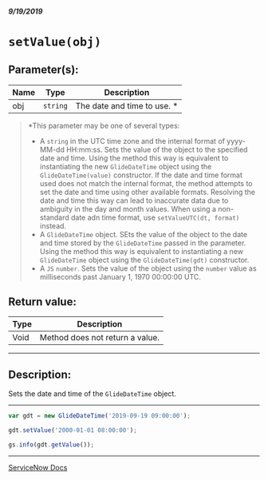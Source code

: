 ##### 9/19/2019
# `setValue(obj)`

## Parameter(s):
| Name | Type | Description |
|---|---|---|
| obj | `string` | The date and time to use. * |

  > *This parameter may be one of several types:  
  > * A `string` in the UTC time zone and the internal format of yyyy-MM-dd HH:mm:ss.  Sets the value of the object to the specified date and time.  Using the method this way is equivalent to instantiating the new `GlideDateTime` object using the `GlideDateTime(value)` constructor.  If the date and time format used does not match the internal format, the method attempts to set the date and time using other available formats.  Resolving the date and time this way can lead to inaccurate data due to ambiguity in the day and month values.  When using a non-standard date adn time format, use `setValueUTC(dt, format)` instead.
  > * A `GlideDateTime` object.  SEts the value of the object to the date and time stored by the `GlideDateTime` passed in the parameter.  Using the method this way is equivalent to instantiating a new `GlideDateTime` object using the `GlideDateTime(gdt)` constructor.
  > * A `JS` `number`.  Sets the value of the object using the `number` value as milliseconds past January 1, 1970 00:00:00 UTC.

## Return value:
| Type | Description |
|---|---|
| Void | Method does not return a value. |

---

## Description:
Sets the date and time of the `GlideDateTime` object.

---

```js
var gdt = new GlideDateTime('2019-09-19 09:00:00');

gdt.setValue('2000-01-01 08:00:00');

gs.info(gdt.getValue());
```

---

[ServiceNow Docs](https://developer.servicenow.com/app.do#!/api_doc?v=newyork&id=r_ScopedGlideDateTimeHasDateMethod)